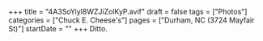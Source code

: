 +++
title = "4A3SoYiyI8WZJiZolKyP.avif"
draft = false
tags = ["Photos"]
categories = ["Chuck E. Cheese's"]
pages = ["Durham, NC (3724 Mayfair St)"]
startDate = ""
+++
Ditto.
